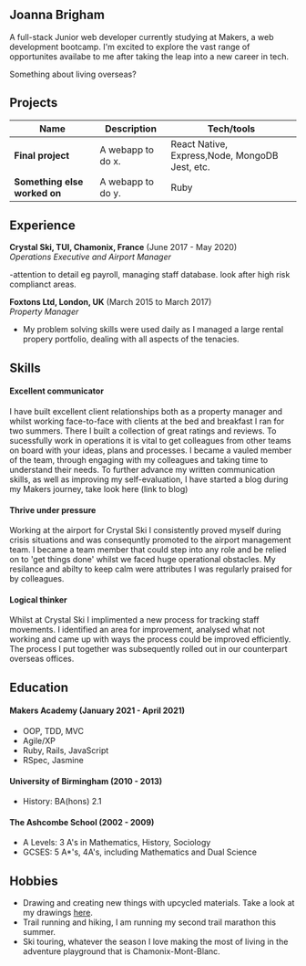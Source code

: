 ## Joanna Brigham 

A full-stack Junior web developer currently studying at Makers, a web development bootcamp. I'm excited to explore the vast range of opportunites availabe to me after taking the leap into a new career in tech.

Something about living overseas?

## Projects

| Name                         | Description       | Tech/tools        |
| ---------------------------- | ----------------- | ----------------- |
| **Final project**            | A webapp to do x. | React Native, Express,Node, MongoDB Jest, etc. |
| **Something else worked on** | A webapp to do y. | Ruby              |

## Experience

**Crystal Ski, TUI, Chamonix, France** (June 2017 - May 2020)  
_Operations Executive and Airport Manager_

-attention to detail eg payroll, managing staff database. look after high risk complianct areas.

**Foxtons Ltd, London, UK** (March 2015 to March 2017)  
_Property Manager_

- My problem solving skills were used daily as I managed a large rental propery portfolio, dealing with all aspects of the tenacies. 

## Skills

#### Excellent communicator

I have built excellent client relationships both as a property manager and whilst working face-to-face with clients at the bed and breakfast I ran for two summers. There I built a collection of great ratings and reviews. To sucessfully work in operations it is vital to get colleagues from other teams on board with your ideas, plans and processes. I became a vauled member of the team, through engaging with my colleagues and taking time to understand their needs. To further advance my written communication skills, as well as improving my self-evaluation, I have started a blog during my Makers journey, take look here (link to blog)

#### Thrive under pressure

Working at the airport for Crystal Ski I consistently proved myself during crisis situations and was consequntly promoted to the airport management team. I became a team member that could step into any role and be relied on to 'get things done' whilst we faced huge operational obstacles. My resilance and abilty to keep calm were attributes I was regularly praised for by colleagues.

#### Logical thinker

Whilst at Crystal Ski I implimented a new process for tracking staff movements. I identified an area for improvement, analysed what not working and came up with ways the process could be improved efficiently. The process I put together was subsequently rolled out in our counterpart overseas offices.

## Education

#### Makers Academy (January 2021 - April 2021)

- OOP, TDD, MVC
- Agile/XP
- Ruby, Rails, JavaScript
- RSpec, Jasmine

#### University of Birmingham (2010 - 2013)

- History: BA(hons) 2.1

#### The Ashcombe School (2002 - 2009)

- A Levels: 3 A's in Mathematics, History, Sociology
- GCSES: 5 A*'s, 4A's, including Mathematics and Dual Science



## Hobbies

- Drawing and creating new things with upcycled materials. Take a look at my drawings [here](https://www.instagram.com/greponsketch/).
- Trail running and hiking, I am running my second trail marathon this summer.
- Ski touring, whatever the season I love making the most of living in the adventure playground that is Chamonix-Mont-Blanc.
